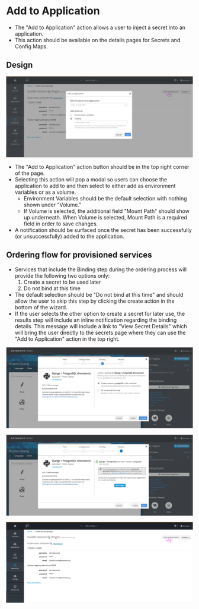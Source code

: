 # Add to Application
- The "Add to Application" action allows a user to inject a secret into an application.
- This action should be available on the details pages for Secrets and Config Maps.

## Design
![action](img/Secret-04.png)

- The "Add to Application" action button should be in the top right corner of the page.
- Selecting this action will pop a modal so users can choose the application to add to and then select to either add as environment variables or as a volume. 
  - Environment Variables should be the default selection with nothing shown under "Volume."
  - If Volume is selected, the additional field "Mount Path" should show up underneath. When Volume is selected, Mount Path is a required field in order to save changes.
- A notification should be surfaced once the secret has been successfully (or unsuccessfully) added to the application.

##  Ordering flow for provisioned services
- Services that include the Binding step during the ordering process will provide the following two options only:
  1. Create a secret to be used later
  2. Do not bind at this time
- The default selection should be "Do not bind at this time" and should allow the user to skip this step by clicking the create action in the bottom of the wizard.
- If the user selects the other option to create a secret for later use, the results step will include an inline notification regarding the binding details. This message will include a link to "View Secret Details" which will bring the user directly to the secrets page where they can use the "Add to Application" action in the top right.

![action](img/Secret-00.png)

![action](img/Secret-01.png)

![action](img/Secret-02.png)
